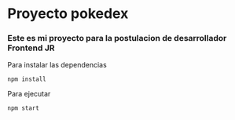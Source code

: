 # Proyecto pokedex

### Este es mi proyecto para la postulacion de desarrollador Frontend JR
Para instalar las dependencias
```
npm install
```

Para ejecutar
```
npm start
```
